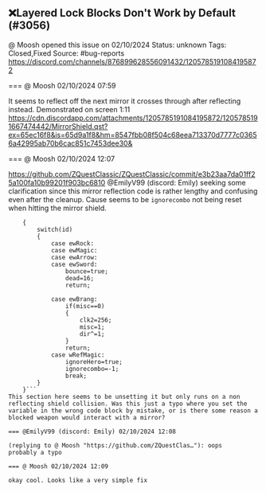 ## ❌Layered Lock Blocks Don't Work by Default (#3056)
@ Moosh opened this issue on 02/10/2024
Status: unknown
Tags: Closed,Fixed
Source: #bug-reports https://discord.com/channels/876899628556091432/1205785191084195872


=== @ Moosh 02/10/2024 07:59

It seems to reflect off the next mirror it crosses through after reflecting instead. Demonstrated on screen 1:11
https://cdn.discordapp.com/attachments/1205785191084195872/1205785191667474442/MirrorShield.qst?ex=65ec16f8&is=65d9a1f8&hm=8547fbb08f504c68eea713370d7777c03656a42995ab70b6cac851c7453dee30&

=== @ Moosh 02/10/2024 12:07

https://github.com/ZQuestClassic/ZQuestClassic/commit/e3b23aa7da01ff25a100fa10b99201f903bc6810
@EmilyV99 (discord: Emily)  seeking some clarification since this mirror reflection code is rather lengthy and confusing even after the cleanup. Cause seems to be `ignorecombo` not being reset when hitting the mirror shield.
```    if(special>=1)                                            // hit Hero's shield
    {
        switch(id)
        {
            case ewRock:
            case ewMagic:
            case ewArrow:
            case ewSword:
                bounce=true;
                dead=16;
                return;
                
            case ewBrang:
                if(misc==0)
                {
                    clk2=256;
                    misc=1;
                    dir^=1;
                }
                return;
            case wRefMagic:
                ignoreHero=true;
                ignorecombo=-1;
                break;
        }
    }```
This section here seems to be unsetting it but only runs on a non reflecting shield collision. Was this just a typo where you set the variable in the wrong code block by mistake, or is there some reason a blocked weapon would interact with a mirror?

=== @EmilyV99 (discord: Emily) 02/10/2024 12:08

(replying to @ Moosh "https://github.com/ZQuestClas…"): oops
probably a typo

=== @ Moosh 02/10/2024 12:09

okay cool. Looks like a very simple fix
